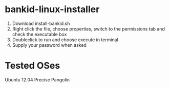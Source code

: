 bankid-linux-installer
======================

1. Download install-bankid.sh
2. Right click the file, choose properties, switch to the permissions tab and check the executable box
3. Doubleclick to run and choose execute in terminal
4. Supply your password when asked

Tested OSes
==============
Ubuntu 12.04 Precise Pangolin
